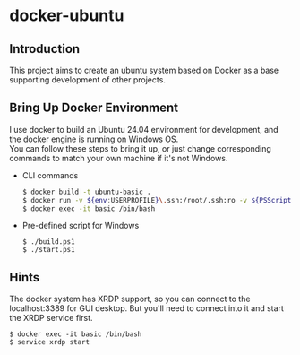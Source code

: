 docker-ubuntu
===

## Introduction
This project aims to create an ubuntu system based on Docker as a base supporting development of other projects.

## Bring Up Docker Environment
I use docker to build an Ubuntu 24.04 environment for development, and the docker engine is running on Windows OS.<br />
You can follow these steps to bring it up, or just change corresponding commands to match your own machine if it's not Windows.

- CLI commands
    ```bash
    $ docker build -t ubuntu-basic .
    $ docker run -v ${env:USERPROFILE}\.ssh:/root/.ssh:ro -v ${PSScriptRoot}\work:/work -p 3389:3389 --name basic -td ubuntu-basic /bin/bash
    $ docker exec -it basic /bin/bash
    ```

- Pre-defined script for Windows
    ```shell=
    $ ./build.ps1
    $ ./start.ps1
    ```

## Hints
The docker system has XRDP support, so you can connect to the localhost:3389 for GUI desktop. But you'll need to connect into it and start the XRDP service first.
```shell=
$ docker exec -it basic /bin/bash
$ service xrdp start
```
